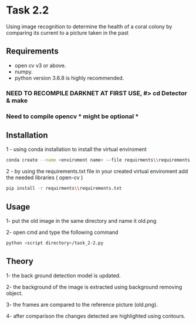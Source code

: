 # Task 2.2

Using image recognition to determine the health of a coral colony by comparing its current to a picture taken in the past

## Requirements

- open cv v3 or above.
- numpy.
- python version 3.6.8 is highly recommended. 
### NEED TO RECOMPILE DARKNET AT FIRST USE, #> cd Detector & make
### Need to compile opencv * might be optional *

## Installation


1 - using conda installation to install the virtual enviroment
```bash
conda create --name <enviroment name> --file requirments\\requirements.yml
```
2 -  by using the requirements.txt file in your created virtual enviroment add the needed libraries ( open-cv ) 

```bash
pip install -r requirments\\requirements.txt
```

## Usage

1- put the old image in the same directory and name it old.png

2- open cmd and type the following command
```bash
python <script directory>/task_2-2.py
```

## Theory

1- the back ground detection model is updated.

2- the background of the image is extracted using background removing object.

3- the frames are compared to the reference picture (old.png).

4- after comparison the changes detected are highlighted using contours.
